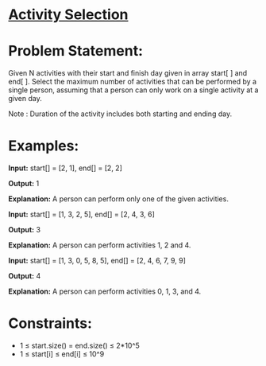 # [Activity Selection](https://github.com/surya8980/Greedy_Problems/blob/main/ActivitySelection/Solution.java)
# Problem Statement:
 Given N activities with their start and finish day given in array start[ ] and end[ ]. Select the maximum number of activities that can be performed by a single person, assuming that a person can only work on a single activity at a given day.
 
 Note : Duration of the activity includes both starting and ending day.

 # Examples:

**Input:** start[] = [2, 1], end[] = [2, 2]

**Output:** 1

**Explanation:** A person can perform only one of the given activities.

**Input:** start[] = [1, 3, 2, 5], end[] = [2, 4, 3, 6]

**Output:** 3

**Explanation:** A person can perform activities 1, 2 and 4.

**Input:** start[] = [1, 3, 0, 5, 8, 5], end[] = [2, 4, 6, 7, 9, 9]

**Output:** 4

**Explanation:** A person can perform activities 0, 1, 3, and 4.
# Constraints:
- 1 ≤ start.size() = end.size() ≤ 2*10^5
- 1 ≤ start[i] ≤ end[i] ≤ 10^9
